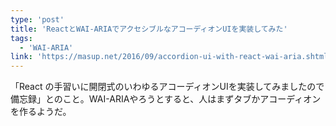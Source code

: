 ```yaml
---
type: 'post'
title: 'ReactとWAI-ARIAでアクセシブルなアコーディオンUIを実装してみた'
tags:
  - 'WAI-ARIA'
link: 'https://masup.net/2016/09/accordion-ui-with-react-wai-aria.shtml'
---
```

「React の手習いに開閉式のいわゆるアコーディオンUIを実装してみましたので備忘録」とのこと。WAI-ARIAやろうとすると、人はまずタブかアコーディオンを作るようだ。